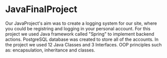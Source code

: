 # JavaFinalProject
Our JavaProject's aim was to create a logging system for our site, where you could be registring and logging in your personal account. 
For this project we used Java framework called "Spring" to implement backend actions. PostgreSQL database was created to store all of the accounts.
In the project we used 12 Java Classes and 3 Interfaces. OOP principles such as: encapsulation, inheritance and classes. 
